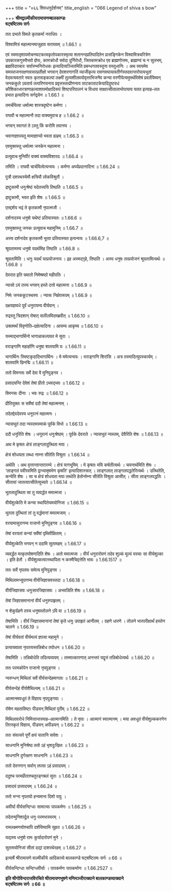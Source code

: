 +++
title = "०६६ शिवधनुर्दर्शनम्"
title_english = "066 Legend of shiva s bow"

+++
**श्रीमद्वाल्मीकीयरामायणम्बालकाण्डः  
षट्षष्टितमः सर्गः**

ततः प्रभाते विमले कृतकर्मा नराधिपः ।

विश्वामित्रं महात्मानमाजुहाव सराघवम् ॥ 1.66.1 ॥

एवं स्वमातृशापमोचनघटकत्वकृतोपकारस्मृत्या शतानन्दप्रतिपादितेन प्रासङ्गिकेन विश्वामित्रचरित्रेण उपकारकगुरुवैभवो ज्ञेयः, कामक्रोधौ सर्वदा दुर्निरोधौ, जितकामक्रोध एव ब्राह्मणोत्तमः, ब्राह्मण्यं च न सुलभम्, ब्रह्मविदपचारः सर्वारम्भनिरोधकः इत्यादिव्यञ्जितमिति प्रबन्धगतवस्तुना वस्तुध्वनिः । अथ स्वयमेव समस्तजनरक्षणावसरप्रतीक्षो भगवान् देवशरणागतिं व्याजीकृत्य रावणवघायावतीर्णस्तदवान्तरोपायभूतां वेदवत्यवतारे स्वतः कृतसङ्कल्पां लक्ष्मीं तुल्यशीलवयोवृत्ताभिजनैव कन्या वरणीयेत्यमुमर्थविशेषं प्रवर्तयिष्यन् जनककुले ऽवतार्य तत्परिणयनाय प्रवृत्तस्तत्प्रीणनाय ताटकाताटकेयादिदुष्टवधं कौशिकाध्वरत्राणाहल्याशापमोक्षादिरूपं शिष्टपरिपालनं च विधाय साक्षात्सीतालाभोपायाय यतत इत्याह–ततः प्रभात इत्यादिना सर्गद्वयेन ॥ 1.66.1 ॥

तमर्चयित्वा धर्मात्मा शास्त्रदृष्टेन कर्मणा ।

राघवौ च महात्मानौ तदा वाक्यमुवाच ह ॥ 1.66.2 ॥

भगवन् स्वागतं ते ऽस्तु किं करोमि तवानघ ।

भवानाज्ञापयतु मामाज्ञाप्यो भवता ह्यहम् ॥ 1.66.3 ॥

एवमुक्तस्तु धर्मात्मा जनकेन महात्मना ।

प्रत्युवाच मुनिर्वीरं वाक्यं वाक्यविशारदः ॥ 1.66.4 ॥

तमिति । राघवौ चार्चयित्वेत्यन्वयः । कर्मणा अर्घ्यप्रदानादिना ॥ 1.66.24 ॥

पुत्रौ दशरथस्येमौ क्षत्रियौ लोकविश्रुतौ ।

द्रष्टुकामौ धनुःश्रेष्ठं यदेतत्त्वयि तिष्ठति ॥ 1.66.5 ॥

द्रष्टुकामौ, भवत इति शेषः ॥ 1.66.5 ॥

एतद्दर्शय भद्रं ते कृतकामौ नृपात्मजौ ।

दर्शनादस्य धनुषो यथेष्टं प्रतियास्यतः ॥ 1.66.6 ॥

एवमुक्तस्तु जनकः प्रत्युवाच महामुनिम् ॥ 1.66.7 ॥

अस्य दर्शनादेव कृतकामौ भूत्वा प्रतियास्यत इत्यन्वयः ॥ 1.66.6,7 ॥

श्रूयतामस्य धनुषो यदर्थमिह तिष्ठति ॥ 1.66.8 ॥

श्रूयतामिति । धनुः यदर्थं यत्प्रयोजनाय । इह अस्मद्गृहे, तिष्ठति । अस्य धनुषः तत्प्रयोजनं श्रूयतामित्यर्थः ॥ 1.66.8 ॥

देवरात इति ख्यातो निमेष्षष्ठो महीपतिः ।

न्यासो ऽयं तस्य भगवन् हस्ते दत्तो महात्मना ॥ 1.66.9 ॥

निमेः जनककूटस्थस्य । न्यासः निक्षेपरूपम् ॥ 1.66.9 ॥

दक्षयज्ञवधे पूर्वं धनुरायम्य वीर्यवान् ।

रुद्रस्तु त्रिदशान् रोषात् सलीलमिदमब्रवीत् ॥ 1.66.10 ॥

उक्तमर्थं विवृणोति–दक्षेत्यादिना । आयम्य आकृष्य ॥ 1.66.10 ॥

यस्माद्भागार्थिनो भागान्नाकल्पयत मे सुराः ।

वराङ्गाणि महार्हाणि धनुषा शातयामि वः ॥ 1.66.11 ॥

भागार्थिनः स्विष्टकृदादिभागार्थिनः । मे ममेत्यन्वयः । वराङ्गाणि शिरांसि । अत्र तस्मादित्युपस्कार्यम् । शातयामि छिनद्मि ॥ 1.66.11 ॥

ततो विमनसः सर्वे देवा वै मुनिपुङ्गव ।

प्रसादयन्ति देवेशं तेषां प्रीतो ऽभवद्भवः ॥ 1.66.12 ॥

विमनसः दीनाः । भवः रुद्रः ॥ 1.66.12 ॥

प्रीतियुक्तः स सर्वेषां ददौ तेषां महात्मनाम् ।

तदेतद्देवदेवस्य धनूरत्नं महात्मनः ।

न्यासभूतं तदा न्यस्तमस्माकं पूर्वके विभो ॥ 1.66.13 ॥

ददौ धनुरिति शेषः । धनूरत्नं धनुःश्रेष्ठम् । पूर्वके देवराते । न्यासभूतं न्यस्तम्, देवैरिति शेषः ॥ 1.66.13 ॥

अथ मे कृषतः क्षेत्रं लाङ्गलादुत्थिता मया ।

क्षेत्रं शोधयता लब्धा नाम्ना सीतेति विश्रुता ॥ 1.66.14 ॥

अथेति । अथ वृत्तान्तान्तरारम्भे । क्षेत्रं यागभूमिम् । मे कृषतः मयि कर्षतीत्यर्थः । चयनार्थमिति शेषः । ‘लाङ्गलं पवीरवमिति द्वाभ्यामृषभेण कृषति’ इत्यादिशास्त्रात् । लाङ्गलात् लाङ्गलपद्धतेरित्यर्थः । उत्थितेति, कन्येति शेषः । सा च क्षेत्रं शोधयता मया लब्धेति हेतोर्नाम्ना सीतेति विश्रुता आसीत् । सीता लाङ्गलपद्धतिः । सीतायां जातत्वात्सीतेत्युच्यते ॥ 1.66.14 ॥

भूतलादुत्थिता सा तु व्यवर्द्धत ममात्मजा ।

वीर्यशुल्केति मे कन्या स्थापितेयमयोनिजा ॥ 1.66.15 ॥

भूतला दुत्थितां तां तु वर्द्धमानां ममात्मजाम् ।

वरयामासुरागम्य राजानो मुनिपुङ्गव ॥ 1.66.16 ॥

तेषां वरयतां कन्यां सर्वेषां पृथिवीक्षिताम् ।

वीर्यशुल्केति भगवन् न ददामि सुतामहम् ॥ 1.66.17 ॥

व्यवर्द्धत मत्कृतपोषणादिति शेषः । अतो ममात्मजा । वीर्यं धनुरारोपणं तदेव शुल्कं मूल्यं यस्याः सा वीर्यशुल्का । इति हेतौ । वीर्यशुल्कत्वात्स्थापिता न कस्मैचिद्दत्तेति भावः ॥ 1.66.1517 ॥

ततः सर्वे नृपतयः समेत्य मुनिपुङ्गव ।

मिथिलामभ्युपागम्य वीर्यजिज्ञासवस्तदा ॥ 1.66.18 ॥

वीर्यजिज्ञासवः धनुःसारजिज्ञासवः । अभवन्निति शेषः ॥ 1.66.18 ॥

तेषां जिज्ञासमानानां वीर्यं धनुरुपाहृतम् ।

न शेकुर्ग्रहणे तस्य धनुषस्तोलने ऽपि वा ॥ 1.66.19 ॥

तेषामिति । वीर्यं जिज्ञासमानानां तेषां कृते धनुः उपाहृतं आनीतम् । ग्रहणे धारणे । तोलने भारपरीक्षार्थं हस्तेन चालने ॥ 1.66.19 ॥

तेषां वीर्यवतां वीर्यमल्पं ज्ञात्वा महामुने ।

प्रत्याख्याता नृपतयस्तन्निबोध तपोधन ॥ 1.66.20 ॥

तेषामिति । तन्निबोधेति तदित्यव्ययम् । तस्मात्कारणात् अनन्तरं यद्वृत्तं तन्निबोधेत्यर्थः ॥ 1.66.20 ॥

ततः परमकोपेन राजानो नृपपुङ्गव ।

न्यरुन्धन् मिथिलां सर्वे वीर्यसन्देहमागताः ॥ 1.66.21 ॥

वीर्यसन्देहं वीर्यशैथिल्यम् ॥ 1.66.21 ॥

आत्मानमवधूतं ते विज्ञाय नृपपुङ्गवाः ।

रोषेण महताविष्टाः पीडयन् मिथिलां पुरीम् ॥ 1.66.22 ॥

मिथिलावरोधे निमित्तान्तरमाह–आत्मानमिति । ते नृपाः । आत्मानं स्वात्मानम् । मया अवधूतं वीर्यशुल्ककरणेन तिरस्कृतं विज्ञाय, पीडयन् अपीडयन् ॥ 1.66.22 ॥

ततः संवत्सरे पूर्णे क्षयं यातानि सर्वशः ।

साधनानि मुनिश्रेष्ठ ततो ऽहं भृशदुःखितः ॥ 1.66.23 ॥

साधनानि दुर्गरक्षण साधनानि ॥ 1.66.23 ॥

ततो देवगणान् सर्वान् तपसा ऽहं प्रसादयम् ।

ददुश्च परमप्रीताश्चतुरङ्गबलं सुराः ॥ 1.66.24 ॥

प्रसादयं प्रासादयम् ॥ 1.66.24 ॥

ततो भग्ना नृपतयो हन्यमाना दिशो ययुः ।

अवीर्या वीर्यसन्दिग्धाः सामात्याः पापकर्मणः ॥ 1.66.25 ॥

तदेतन्मुनिशार्दूल धनुः परमभास्वरम् ।

रामलक्ष्मणयोश्चापि दर्शयिष्यामि सुव्रत ॥ 1.66.26 ॥

यद्यस्य धनुषो रामः कुर्यादारोपणं मुने ।

सुतामयोनिजां सीतां दद्यां दाशरथेरहम् ॥ 1.66.27 ॥

इत्यार्षे श्रीरामायणे वाल्मीकीये आदिकाव्ये बालकाण्डे षट्षष्टितमः सर्गः ॥ 66 ॥

वीर्यसन्दिग्धाः सन्दिग्धवीर्याः । पापकर्मणः पापकर्माणः ॥ 1.66.2527 ॥

**इति श्रीगोविन्दराजविरचिते श्रीरामायणभूषणे मणिमञ्जीराख्याने बालकाण्डव्याख्याने  
षट्षष्टितमः सर्गः ॥ 66 ॥**
